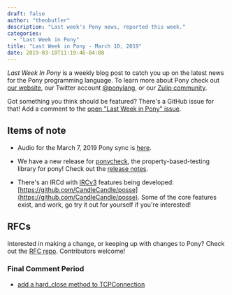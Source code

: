 ```yaml
---
draft: false
author: "theobutler"
description: "Last week's Pony news, reported this week."
categories:
  - "Last Week in Pony"
title: "Last Week in Pony - March 10, 2019"
date: 2019-03-10T11:19:46-04:00
---
```

_Last Week In Pony_ is a weekly blog post to catch you up on the latest news for the Pony programming language. To learn more about Pony check out [our website](https://ponylang.io), our Twitter account [@ponylang](https://twitter.com/ponylang), or our [Zulip community](https://ponylang.zulipchat.com).

Got something you think should be featured? There's a GitHub issue for that! Add a comment to the [open "Last Week in Pony" issue](https://github.com/ponylang/ponylang.github.io/issues?q=is%3Aissue+is%3Aopen+label%3Alast-week-in-pony).
<!--more-->

## Items of note

- Audio for the March 7, 2019 Pony sync is [here](https://sync-recordings.ponylang.io/r/2019_03_07.m4a).

- We have a new release for [ponycheck](https://github.com/mfelsche/ponycheck), the property-based-testing library for pony! Check out the [release notes](https://github.com/mfelsche/ponycheck/releases/tag/0.5.0).

- There's an IRCd with [IRCv3](https://ircv3.net/) features being developed: [https://github.com/CandleCandle/posse](https://github.com/CandleCandle/posse). Some of the core features exist, and work, go try it out for yourself if you're interested!

## RFCs

Interested in making a change, or keeping up with changes to Pony? Check out the [RFC repo](https://github.com/ponylang/rfcs). Contributors welcome!

### Final Comment Period

- [add a hard_close method to TCPConnection](https://github.com/ponylang/rfcs/pull/145)

